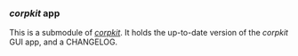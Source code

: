 ### *corpkit* app

This is a submodule of [*corpkit*](https://www.github.com/interrogator/corpkit). It holds the up-to-date version of the *corpkit* GUI app, and a CHANGELOG.